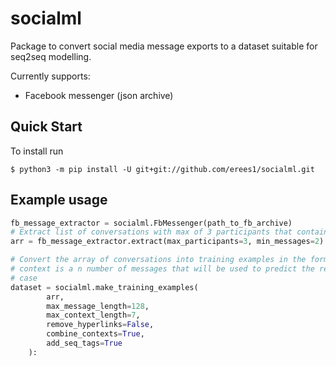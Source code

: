 # socialml
Package to convert social media message exports to a dataset suitable for seq2seq modelling.

Currently supports:
* Facebook messenger (json archive)

## Quick Start

To install run
```
$ python3 -m pip install -U git+git://github.com/erees1/socialml.git
```

## Example usage

```python
fb_message_extractor = socialml.FbMessenger(path_to_fb_archive)
# Extract list of conversations with max of 3 participants that contain at least 2 messages
arr = fb_message_extractor.extract(max_participants=3, min_messages=2)

# Convert the array of conversations into training examples in the form of (context, response), 
# context is a n number of messages that will be used to predict the response up to a maxium of 7 in this 
# case
dataset = socialml.make_training_examples(
        arr,
        max_message_length=128,
        max_context_length=7,
        remove_hyperlinks=False,
        combine_contexts=True,
        add_seq_tags=True
    ):

```
